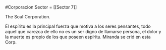 #Corporacion 
Sector = [[Sector 7]]


The Soul Corporation.  


El espíritu es la principal fuerza que motiva a los seres pensantes, todo aquel que carezca de ello no es un ser digno de llamarse persona, el dolor y la muerte es propio de los que poseen espíritu. Miranda se crió en esta Corp.